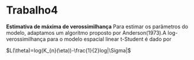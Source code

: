 # Trabalho4
**Estimativa de máxima de verossimilhança**
Para estimar os parâmetros do modelo, adaptamos um algoritmo proposto por Anderson(1973).A log-verossimilhança para o modelo espacial linear t-Student é dado por 

$L(\theta)=log(K_{n}(\eta))-\frac{1}{2}log|\Sigma|$
